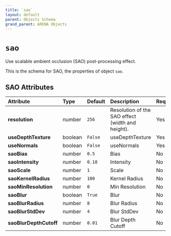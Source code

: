 ```yaml
---
title: `sao`
layout: default
parent: Objects Schema
grand_parent: ARENA Objects
---
```


<!--CAUTION: This file is autogenerated from https://github.com/arenaxr/arena-schemas. Changes made here may be overwritten.-->


`sao`
=====


Use scalable ambient occlusion (SAO) post-processing effect.

This is the schema for SAO, the properties of object `sao`.

SAO Attributes
---------------

|Attribute|Type|Default|Description|Required|
| :--- | :--- | :--- | :--- | :--- |
|**resolution**|number|```256```|Resolution of the SAO effect (width and height).|Yes|
|**useDepthTexture**|boolean|```False```|useDepthTexture|Yes|
|**useNormals**|boolean|```False```|useNormals|Yes|
|**saoBias**|number|```0.5```|Bias|No|
|**saoIntensity**|number|```0.18```|Intensity|No|
|**saoScale**|number|```1```|Scale|No|
|**saoKernelRadius**|number|```100```|Kernel Radius|No|
|**saoMinResolution**|number|```0```|Min Resolution|No|
|**saoBlur**|boolean|```True```|Blur|No|
|**saoBlurRadius**|number|```8```|Blur Radius|No|
|**saoBlurStdDev**|number|```4```|Blur StdDev|No|
|**saoBlurDepthCutoff**|number|```0.01```|Blur Depth Cutoff|No|
